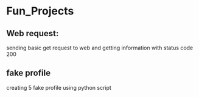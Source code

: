 # Fun_Projects

## Web request: 
sending basic get request to web and getting information with status code 200

## fake profile

creating 5 fake profile using python script

